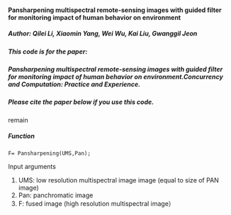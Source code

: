 #### Pansharpening multispectral remote-sensing images with guided filter for monitoring impact of human behavior on environment
##### Author: Qilei Li, Xiaomin Yang, Wei Wu, Kai Liu, Gwanggil Jeon

##### This code is for the paper:
##### Pansharpening multispectral remote-sensing images with guided filter for monitoring impact of human behavior on environment.Concurrency and Computation: Practice and Experience.

#####  Please cite the paper below if you use this code.

remain

##### Function
   ```
   F= Pansharpening(UMS,Pan);
   ```

Input arguments
   1) UMS: low resolution multispectral image image (equal to size of PAN
   image)
   2) Pan: panchromatic image 
   3) F: fused image (high resolution multispectral image）
